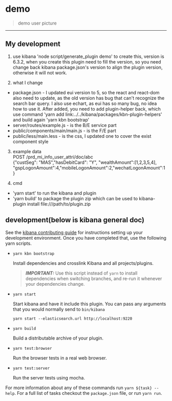 # demo

> demo user picture

---

## My development

1. use kibana 'node script/generate_plugin demo' to create this, version is 6.3.2, when you create this plugin need to fill the version, so you need change back kibana package.json's version to align the plugin version, otherwise it will not work.  

2. what I change  
* package.json - I updated eui version to 5, so the react and react-dom also need to update, as the old version has bug that can't recognize the search bar query. I also use echart, as eui has so many bug, no idea how to use it. After added, you need to add plugin-helper back, which use command 'yarn add link:../../kibana/packages/kbn-plugin-helpers' and build again 'yarn kbn bootstrap'  
* server/routes/example.js - is the B/E service part  
* public/components/main/main.js - is the F/E part  
* public/less/main.less - is the css, I updated one to cover the exist component style  

3. example data  
POST /prd_mi_info_user_attri/doc/abc  
{"custSeg": "MAS","hasDebitCard": "Y", "wealthAmount":[1,2,3,5,4], "gspLogonAmount":4,"mobileLogonAmount":2,"wechatLogonAmount":1}   

4. cmd
* 'yarn start' to run the kibana and plugin
* 'yarn build' to package the plugin zip which can be used to kibana-plugin install file:///path/to/plugin.zip


## development(below is kibana general doc)

See the [kibana contributing guide](https://github.com/elastic/kibana/blob/master/CONTRIBUTING.md) for instructions setting up your development environment. Once you have completed that, use the following yarn scripts.

  - `yarn kbn bootstrap`

    Install dependencies and crosslink Kibana and all projects/plugins.

    > ***IMPORTANT:*** Use this script instead of `yarn` to install dependencies when switching branches, and re-run it whenever your dependencies change.

  - `yarn start`

    Start kibana and have it include this plugin. You can pass any arguments that you would normally send to `bin/kibana`

      ```
      yarn start --elasticsearch.url http://localhost:9220
      ```

  - `yarn build`

    Build a distributable archive of your plugin.

  - `yarn test:browser`

    Run the browser tests in a real web browser.

  - `yarn test:server`

    Run the server tests using mocha.

For more information about any of these commands run `yarn ${task} --help`. For a full list of tasks checkout the `package.json` file, or run `yarn run`.
